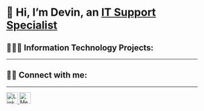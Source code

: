 # 👋 Hi, I’m Devin, an  [IT Support Specialist](https://www.google.com)

## 👨🏼‍💻 Information Technology Projects:
---
## 🤳🏻 Connect with me: 
---
<a href="https://www.linkedin.com">
  <img src="https://upload.wikimedia.org/wikipedia/commons/c/ca/LinkedIn_logo_initials.png" alt="LinkedIn" width="30" />
</a>

<a href="https://www.medium.com/@devyonmiller8/about">
  <img src="https://cdn-icons-png.flaticon.com/512/2111/2111505.png" alt="Medium" width="30" />
</a>
<!---
Jadm1992/Jadm1992 is a ✨ special ✨ repository because its `README.md` (this file) appears on your GitHub profile.
You can click the Preview link to take a look at your changes.
--->
